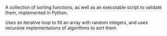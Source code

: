 A collection of sorting functions, as well as an executable script to validate them, implemented in Python.

Uses an iterative loop to fill an array with random integers, and uses recursive implementations of algorithms to sort them.

